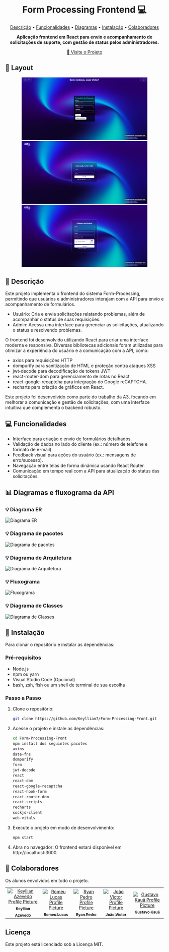 <h1 align="center" style="font-weight: bold;">Form Processing Frontend 💻</h1>

<p align="center">
 <a href="#descricao">Descrição</a> • 
 <a href="#funcionalidades">Funcionalidades</a> • 
 <a href="diagramas">Diagramas</a> • 
 <a href="#instalacao">Instalação</a> • 
  <a href="#colab">Colaboradores</a>
</p>

<p align="center">
    <b>Aplicação frontend em React para envio e acompanhamento de solicitações de suporte, com gestão de status pelos administradores.</b>
</p>

<p align="center">
     <a href="https://github.com/Keyllian7/Form-Processing-Front">📱 Visite o Projeto</a>
</p>

<h2 id="layout">🎨 Layout</h2>

<p align="center">
    <img src="./public/imgForm.png" alt="Image Form" width="400px">
    <img src="./public/imgLogin.webp" alt="Image Adm" width="400px">
    <img src="./public/imgRg.webp" alt="Image Login" width="400px">
</p>

<h2 id="descricao">📄 Descrição</h2>

Este projeto implementa o frontend do sistema Form-Processing, permitindo que usuários e administradores interajam com a API para envio e acompanhamento de formulários.
- Usuário: Cria e envia solicitações relatando problemas, além de acompanhar o status de suas requisições.
- Admin: Acessa uma interface para gerenciar as solicitações, atualizando o status e resolvendo problemas.

O frontend foi desenvolvido utilizando React para criar uma interface moderna e responsiva. Diversas bibliotecas adicionais foram utilizadas para otimizar a experiência do usuário e a comunicação com a API, como:

- axios para requisições HTTP
- dompurify para sanitização de HTML e proteção contra ataques XSS
- jwt-decode para decodificação de tokens JWT
- react-router-dom para gerenciamento de rotas no React
- react-google-recaptcha para integração do Google reCAPTCHA.
- recharts para criação de gráficos em React.

Este projeto foi desenvolvido como parte do trabalho da A3, focando em melhorar a comunicação e gestão de solicitações, com uma interface intuitiva que complementa o backend robusto.

<h2 id="funcionalidades">💻 Funcionalidades</h2>

- Interface para criação e envio de formulários detalhados.
- Validação de dados no lado do cliente (ex.: número de telefone e formato de e-mail).
- Feedback visual para ações do usuário (ex.: mensagens de erro/sucesso).
- Navegação entre telas de forma dinâmica usando React Router.
- Comunicação em tempo real com a API para atualização do status das solicitações.

<h2 id="diagramas">📊 Diagramas e fluxograma da API</h2>

<h3>💡 Diagrama ER</h3>

![Diagrama ER](https://drive.google.com/uc?id=1E5Gs7yBTK8dgpWfIGa5HjQZN0nVIMao1)

<h3>💡 Diagrama de pacotes</h3>

![Diagrama de pacotes](https://drive.google.com/uc?id=1HWPtOcrhYzwp2gw-C7YasI29RWdUugCA)

<h3>💡 Diagrama de Arquitetura</h3>

![Diagrama de Arquitetura](https://drive.google.com/uc?id=1uThf4j-QIcA7lp2LOIKPDFH-V-GaJMtu)

<h3>💡 Fluxograma</h3>

![Fluxograma](https://drive.google.com/uc?id=1Fhg5F7bb7fh726jb1ETor3U522487NHH)

<h3>💡 Diagrama de Classes</h3>

![Diagrama de Classes](https://drive.google.com/uc?id=1rxoxoPEC2t6JNZA1YGr71kG-UynjwrYm)

<h2 id=instalacao>🚀 Instalação</h2>

Para clonar o repositório e instalar as dependências:

<h3>Pré-requisitos</h3>

- Node.js
- npm ou yarn
- Visual Studio Code (Opcional)
- bash, zsh, fish ou um shell de terminal de sua escolha

<h3>Passo a Passo</h3>

1. Clone o repositório:
   ```bash
   git clone https://github.com/Keyllian7/Form-Processing-Front.git
   ```
2. Acesse o projeto e instale as dependências:
   ```bash
   cd Form-Processing-Front
   npm install dos seguintes pacotes
   axios
   date-fns
   dompurify
   form
   jwt-decode
   react
   react-dom
   react-google-recaptcha
   react-hook-form
   react-router-dom
   react-scripts
   recharts
   sockjs-client
   web-vitals
   ```
3. Execute o projeto em modo de desenvolvimento:
   ```bash
   npm start
   ```
4. Abra no navegador: O frontend estará disponível em http://localhost:3000.

<h2 id="colab">🤝 Colaboradores</h2>

Os alunos envolvidos em todo o projeto.

<table>
  <tr>
    <td align="center">
      <a href="#">
        <img src="https://avatars.githubusercontent.com/u/157046442?v=4" width="100px;" alt="Keyllian Azevedo Profile Picture"/><br>
        <sub>
          <b>Keyllian Azevedo</b>
        </sub>
      </a>
    </td>
    <td align="center">
      <a href="#">
        <img src="https://avatars.githubusercontent.com/u/162071864?v=4" width="100px;" alt="Romeu Lucas Profile Picture"/><br>
        <sub>
          <b>Romeu Lucas</b>
        </sub>
      </a>
    </td>
    <td align="center">
      <a href="#">
        <img src="https://avatars.githubusercontent.com/u/176524197?v=4" width="100px;" alt="Ryan Pedro Profile Picture"/><br>
        <sub>
          <b>Ryan Pedro</b>
        </sub>
      </a>
    </td>
    <td align="center">
      <a href="#">
        <img src="https://avatars.githubusercontent.com/u/157769029?v=4" width="100px;" alt="João Victor Profile Picture"/><br>
        <sub>
          <b>João Victor</b>
        </sub>
      </a>
    </td>
    <td align="center">
      <a href="#">
        <img src="https://avatars.githubusercontent.com/u/171868403?v=4" width="100px;" alt="Gustavo Kauã Profile Picture"/><br>
        <sub>
          <b>Gustavo Kauã</b>
        </sub>
      </a>
    </td>
  </tr>
</table>

<h2>Licença</h2>
Este projeto está licenciado sob a Licença MIT.
